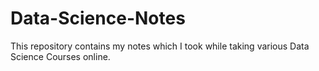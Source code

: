 # Data-Science-Notes
 This repository contains my notes which I took while taking various Data Science Courses online.
